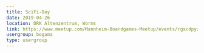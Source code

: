 ```yaml
---
title: SciFi-Day
date: 2019-04-26
location: DRK Altenzentrum, Worms
link: https://www.meetup.com/Mannheim-Boardgames-Meetup/events/rgxcdpyzgbjc/
usergroup: bogama
type: usergroup
---
```

